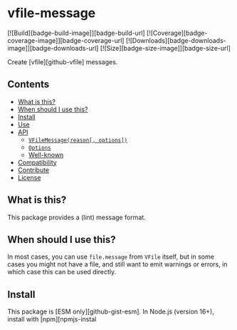 # vfile-message

[![Build][badge-build-image]][badge-build-url]
[![Coverage][badge-coverage-image]][badge-coverage-url]
[![Downloads][badge-downloads-image]][badge-downloads-url]
[![Size][badge-size-image]][badge-size-url]

Create [vfile][github-vfile] messages.

## Contents

* [What is this?](#what-is-this)
* [When should I use this?](#when-should-i-use-this)
* [Install](#install)
* [Use](#use)
* [API](#api)
  * [`VFileMessage(reason[, options])`](#vfilemessagereason-options)
  * [`Options`](#options)
  * [Well-known](#well-known)
* [Compatibility](#compatibility)
* [Contribute](#contribute)
* [License](#license)

## What is this?

This package provides a (lint) message format.

## When should I use this?

In most cases,
you can use `file.message` from `VFile` itself,
but in some cases you might not have a file,
and still want to emit warnings or errors,
in which case this can be used directly.

## Install

This package is [ESM only][github-gist-esm].
In Node.js (version 16+),
install with [npm][npmjs-instal